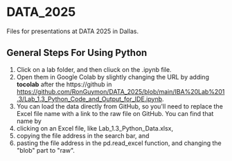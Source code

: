 # DATA_2025
Files for presentations at DATA 2025 in Dallas.

## General Steps For Using Python
1. Click on a lab folder, and then cliuck on the .ipynb file.
2. Open them in Google Colab by slightly changing the URL by adding __tocolab__ after the https://github in https://github.com/RonGuymon/DATA_2025/blob/main/IBA%20Lab%201.3/Lab_1.3_Python_Code_and_Output_for_IDE.ipynb.
3. You can load the data directly from GitHub, so you'll need to replace the Excel file name with a link to the raw file on GitHub. You can find that name by
  1. clicking on an Excel file, like Lab_1.3_Python_Data.xlsx,
  2. copying the file address in the search bar, and
  3. pasting the file address in the pd.read_excel function, and changing the "blob" part to "raw".
